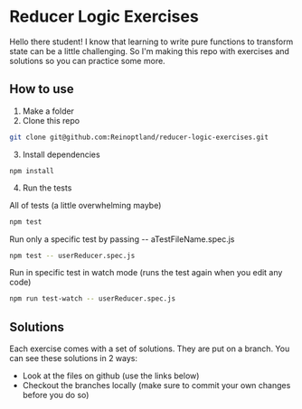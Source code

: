 # Reducer Logic Exercises

Hello there student! I know that learning to write pure functions to transform state can be a little challenging. So I'm making this repo with exercises and solutions so you can practice some more.

## How to use

1. Make a folder
2. Clone this repo

```bash
git clone git@github.com:Reinoptland/reducer-logic-exercises.git
```

3. Install dependencies

```
npm install
```

4. Run the tests

All of tests (a little overwhelming maybe)

```bash
npm test
```

Run only a specific test by passing -- aTestFileName.spec.js

```bash
npm test -- userReducer.spec.js
```

Run in specific test in watch mode (runs the test again when you edit any code)

```bash
npm run test-watch -- userReducer.spec.js
```

## Solutions

Each exercise comes with a set of solutions. They are put on a branch. You can see these solutions in 2 ways:

- Look at the files on github (use the links below)
- Checkout the branches locally (make sure to commit your own changes before you do so)
